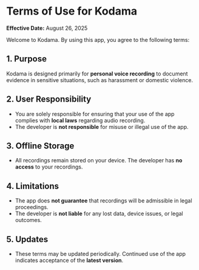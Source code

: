 # Terms of Use for Kodama  
**Effective Date:** August 26, 2025  

Welcome to Kodama. By using this app, you agree to the following terms:

## 1. Purpose
Kodama is designed primarily for **personal voice recording** to document evidence in sensitive situations, such as harassment or domestic violence.  

## 2. User Responsibility
- You are solely responsible for ensuring that your use of the app complies with **local laws** regarding audio recording.  
- The developer is **not responsible** for misuse or illegal use of the app.  

## 3. Offline Storage
- All recordings remain stored on your device. The developer has **no access** to your recordings.  

## 4. Limitations
- The app does **not guarantee** that recordings will be admissible in legal proceedings.  
- The developer is **not liable** for any lost data, device issues, or legal outcomes.  

## 5. Updates
- These terms may be updated periodically. Continued use of the app indicates acceptance of the **latest version**.  
